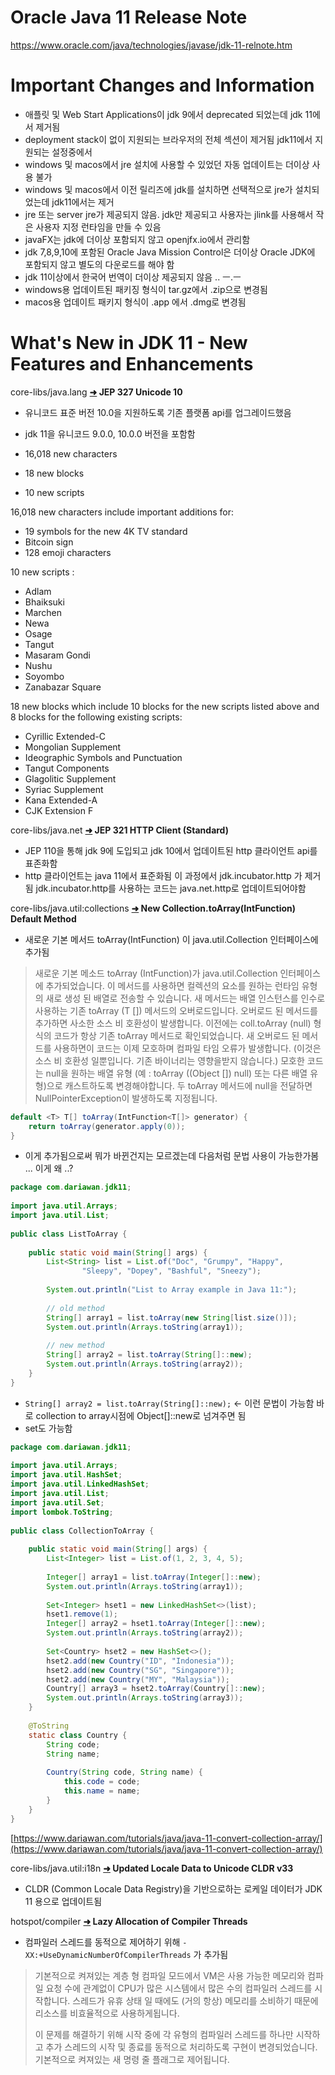 







# Oracle Java 11 Release Note 

https://www.oracle.com/java/technologies/javase/jdk-11-relnote.htm













# Important Changes and Information

- 애플릿 및 Web Start Applications이 jdk 9에서 deprecated 되었는데 jdk 11에서 제거됨
- deployment stack이 없이 지원되는 브라우저의 전체 섹션이 제거됨 jdk11에서 지원되는 설정중에서
- windows 및 macos에서 jre 설치에 사용할 수 있었던 자동 업데이트는 더이상 사용 불가
- windows 및 macos에서 이전 릴리즈에 jdk를 설치하면 선택적으로 jre가 설치되었는데 jdk11에서는 제거
- jre 또는 server jre가 제공되지 않음. jdk만 제공되고 사용자는 jlink를 사용해서 작은 사용자 지정 런타임을 만들 수 있음
- javaFX는 jdk에 더이상 포함되지 않고 openjfx.io에서 관리함
- jdk 7,8,9,10에 포함된 Oracle Java Mission Control은 더이상 Oracle JDK에 포함되지 않고 별도의 다운로드를 해야 함
- jdk 11이상에서 한국어 번역이 더이상 제공되지 않음 .. ㅡ.ㅡ
- windows용 업데이트된 패키징 형식이 tar.gz에서 .zip으로 변경됨
- macos용 업데이트 패키지 형식이 .app 에서 .dmg로 변경됨



# What's New in JDK 11 - New Features and Enhancements

core-libs/java.lang
**[➜](https://www.oracle.com/java/technologies/javase/jdk-11-relnote.html#JDK-8191410) JEP 327 Unicode 10**

- 유니코드 표준 버전 10.0을 지원하도록 기존 플랫폼 api를 업그레이드했음
- jdk 11을 유니코드 9.0.0, 10.0.0 버전을 포함함

- 16,018 new characters
- 18 new blocks
- 10 new scripts

16,018 new characters include important additions for:

- 19 symbols for the new 4K TV standard
- Bitcoin sign
- 128 emoji characters

10 new scripts :

- Adlam
- Bhaiksuki
- Marchen
- Newa
- Osage
- Tangut
- Masaram Gondi
- Nushu
- Soyombo
- Zanabazar Square

18 new blocks which include 10 blocks for the new scripts listed above and 8 blocks for the following existing scripts:

- Cyrillic Extended-C
- Mongolian Supplement
- Ideographic Symbols and Punctuation
- Tangut Components
- Glagolitic Supplement
- Syriac Supplement
- Kana Extended-A
- CJK Extension F



core-libs/java.net
**[➜](https://www.oracle.com/java/technologies/javase/jdk-11-relnote.html#JDK-8181784) JEP 321 HTTP Client (Standard)**

- JEP 110을 통해 jdk 9에 도입되고 jdk 10에서 업데이트된 http 클라이언트 api를 표존화함
- http 클라이언트는 java 11에서 표준화됨 이 과정에서 jdk.incubator.http 가 제거됨 jdk.incubator.http를 사용하는 코드는 java.net.http로 업데이트되어야함



core-libs/java.util:collections
**[➜](https://www.oracle.com/java/technologies/javase/jdk-11-relnote.html#JDK-8060192) New Collection.toArray(IntFunction) Default Method**

- 새로운 기본 메서드 toArray(IntFunction) 이 java.util.Collection 인터페이스에 추가됨

> 새로운 기본 메소드 toArray (IntFunction)가 java.util.Collection 인터페이스에 추가되었습니다. 이 메서드를 사용하면 컬렉션의 요소를 원하는 런타임 유형의 새로 생성 된 배열로 전송할 수 있습니다. 새 메서드는 배열 인스턴스를 인수로 사용하는 기존 toArray (T []) 메서드의 오버로드입니다. 오버로드 된 메서드를 추가하면 사소한 소스 비 호환성이 발생합니다. 이전에는 coll.toArray (null) 형식의 코드가 항상 기존 toArray 메서드로 확인되었습니다. 새 오버로드 된 메서드를 사용하면이 코드는 이제 모호하며 컴파일 타임 오류가 발생합니다. (이것은 소스 비 호환성 일뿐입니다. 기존 바이너리는 영향을받지 않습니다.) 모호한 코드는 null을 원하는 배열 유형 (예 : toArray ((Object []) null) 또는 다른 배열 유형)으로 캐스트하도록 변경해야합니다. 두 toArray 메서드에 null을 전달하면 NullPointerException이 발생하도록 지정됩니다.

```java
default <T> T[] toArray(IntFunction<T[]> generator) {
    return toArray(generator.apply(0));
}
```

- 이게 추가됨으로써 뭐가 바뀐건지는 모르겠는데 다음처럼 문법 사용이 가능한가봄 ... 이게 왜 ..?



```java
package com.dariawan.jdk11;
 
import java.util.Arrays;
import java.util.List;
 
public class ListToArray {
 
    public static void main(String[] args) {
        List<String> list = List.of("Doc", "Grumpy", "Happy", 
                "Sleepy", "Dopey", "Bashful", "Sneezy");
        
        System.out.println("List to Array example in Java 11:");
        
        // old method
        String[] array1 = list.toArray(new String[list.size()]);
        System.out.println(Arrays.toString(array1));
        
        // new method
        String[] array2 = list.toArray(String[]::new);
        System.out.println(Arrays.toString(array2));
    }
}
```

- `String[] array2 = list.toArray(String[]::new);` <- 이런 문법이 가능함 바로 collection to array시점에 Object[]::new로 넘겨주면 됨
- set도 가능함

```java
package com.dariawan.jdk11;
 
import java.util.Arrays;
import java.util.HashSet;
import java.util.LinkedHashSet;
import java.util.List;
import java.util.Set;
import lombok.ToString;
 
public class CollectionToArray {
 
    public static void main(String[] args) {
        List<Integer> list = List.of(1, 2, 3, 4, 5);
        
        Integer[] array1 = list.toArray(Integer[]::new);
        System.out.println(Arrays.toString(array1));
        
        Set<Integer> hset1 = new LinkedHashSet<>(list);
        hset1.remove(1);
        Integer[] array2 = hset1.toArray(Integer[]::new);
        System.out.println(Arrays.toString(array2));
        
        Set<Country> hset2 = new HashSet<>();
        hset2.add(new Country("ID", "Indonesia"));
        hset2.add(new Country("SG", "Singapore"));
        hset2.add(new Country("MY", "Malaysia"));
        Country[] array3 = hset2.toArray(Country[]::new);
        System.out.println(Arrays.toString(array3));
    }
    
    @ToString
    static class Country {
        String code;
        String name;
        
        Country(String code, String name) {
            this.code = code;
            this.name = name;
        }
    }
}
```

[https://www.dariawan.com/tutorials/java/java-11-convert-collection-array/](https://www.dariawan.com/tutorials/java/java-11-convert-collection-array/)



core-libs/java.util:i18n
**[➜](https://www.oracle.com/java/technologies/javase/jdk-11-relnote.html#JDK-8202537) Updated Locale Data to Unicode CLDR v33**

-  CLDR (Common Locale Data Registry)을 기반으로하는 로케일 데이터가 JDK 11 용으로 업데이트됨



hotspot/compiler
**[➜](https://www.oracle.com/java/technologies/javase/jdk-11-relnote.html#JDK-8198756) Lazy Allocation of Compiler Threads**

- 컴파일러 스레드를 동적으로 제어하기 위해  `-XX:+UseDynamicNumberOfCompilerThreads` 가 추가됨

> 기본적으로 켜져있는 계층 형 컴파일 모드에서 VM은 사용 가능한 메모리와 컴파일 요청 수에 관계없이 CPU가 많은 시스템에서 많은 수의 컴파일러 스레드를 시작합니다. 스레드가 유휴 상태 일 때에도 (거의 항상) 메모리를 소비하기 때문에 리소스를 비효율적으로 사용하게됩니다.
>
> 이 문제를 해결하기 위해 시작 중에 각 유형의 컴파일러 스레드를 하나만 시작하고 추가 스레드의 시작 및 종료를 동적으로 처리하도록 구현이 변경되었습니다. 기본적으로 켜져있는 새 명령 줄 플래그로 제어됩니다.











